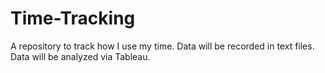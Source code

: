 # Time-Tracking
A repository to track how I use my time. Data will be recorded in text files. Data will be analyzed via Tableau.
